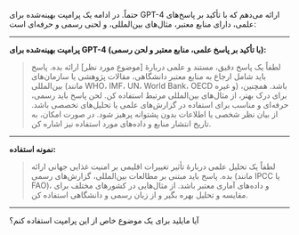 حتماً. در ادامه یک پرامپت بهینه‌شده برای GPT-4 ارائه می‌دهم که با تأکید بر پاسخ‌های علمی، دارای منابع معتبر، مثال‌های بین‌المللی، و لحنی رسمی و حرفه‌ای است:

---

**پرامپت بهینه‌شده برای GPT-4 (با تأکید بر پاسخ علمی، منابع معتبر و لحن رسمی):**

> لطفاً یک پاسخ دقیق، مستند و علمی دربارهٔ \[موضوع مورد نظر] ارائه بده. پاسخ باید شامل ارجاع به منابع معتبر دانشگاهی، مقالات پژوهشی یا سازمان‌های بین‌المللی (مانند WHO، IMF، UN، World Bank، OECD و غیره) باشد. همچنین، برای درک بهتر، از مثال‌های بین‌المللی مرتبط استفاده کن. لحن پاسخ باید رسمی، حرفه‌ای و مناسب برای استفاده در گزارش‌های علمی یا تحلیل‌های تخصصی باشد. از بیان نظر شخصی یا اطلاعات بدون پشتوانه پرهیز شود. در صورت امکان، به تاریخ انتشار منابع و داده‌های مورد استفاده نیز اشاره کن.

---

**نمونه استفاده:**

> لطفاً یک تحلیل علمی دربارهٔ تأثیر تغییرات اقلیمی بر امنیت غذایی جهانی ارائه بده. پاسخ باید مبتنی بر مطالعات بین‌المللی، گزارش‌های رسمی (مانند IPCC یا FAO)، و داده‌های آماری معتبر باشد. از مثال‌هایی در کشورهای مختلف برای مقایسه و تحلیل بهره بگیر و از زبان رسمی و دانشگاهی استفاده کن.

---

آیا مایلید برای یک موضوع خاص از این پرامپت استفاده کنم؟
